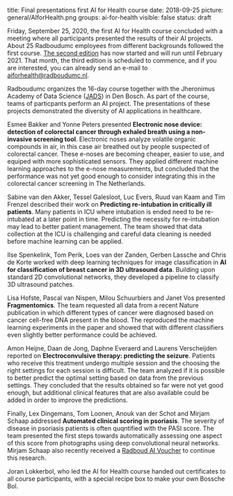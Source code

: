 title: Final presentations first AI for Health course
date: 2018-09-25
picture: general/AIforHealth.png
groups: ai-for-health
visible: false
status: draft

Friday, September 25, 2020, the first AI for Health course concluded with a meeting where all participants presented the results of their AI projects. About 25 Radboudumc employees from different backgrounds followed the first course. [The second edition](https://www.ai-for-health.nl/courses/) has now started and will run until February 2021. That month, the third edition is scheduled to commence, and if you are interested, you can already send an e-mail to aiforhealth@radboudumc.nl.

Radboudumc organizes the 16-day course together with the Jheronimus Academy of Data Science ([JADS](https://www.jads.nl/)) in Den Bosch. As part of the course, teams of particpants perform an AI project. The presentations of these projects demonstrated the diversity of AI applications in healthcare. 

Esmee Bakker and Yonne Peters presented **Electronic nose device: detection of colorectal cancer through exhaled breath using a non-invasive screening tool**. Electronic noses analyze volatile organic compounds in air, in this case air breathed out by people suspected of colorectal cancer. These e-noses are becoming cheaper, easier to use, and equiped with more sophisticated sensors. They applied different machine learning approaches to the e-nose measurements, but concluded that the performance was not yet good enough to consider integrating this in the colorectal cancer screening in The Netherlands.  

Sabine van den Akker, Tessel Galesloot, Luc Evers, Ruud van Kaam and Tim Frenzel described their work on **Predicting re-intubation in critically ill patients**. Many patients in ICU where intubation is ended need to be re-intubated at a later point in time. Predicting the necessity for re-intubation may lead to better patient management. The team showed that data collection at the ICU is challenging and careful data cleaning is needed before machine learning can be applied. 

Ilse Spenkelink, Tom Perik, Loes van der Zanden, Gerben Lassche and Chris de Korte worked with deep learning techniques for image classification in **AI for classification of breast cancer in 3D ultrasound data**. Building upon standard 2D convolutional networks, they developed a pipeline to classify 3D ultrasound patches. 

Lisa Hofste, Pascal van Nispen, Milou Schuurbiers and Janet Vos presented **Fragmentomics**. The team requested all data from a recent Nature publication in which different types of cancer were diagnosed based on cancer cell-free DNA present in the blood. The reproduced the machine learning experiments in the paper and showed that with different classifiers even slightly better performance could be achieved.  

Amon Heijne, Daan de Jong, Daphne Everaerd and Laurens Verscheijden reported on **Electroconvulsive therapy: predicting the seizure**. Patients who receive this treatment undergo multiple session and the choosing the right settings for each session is difficult. The team analyzed if it is possible to better predict the optimal setting based on data from the previous settings. They concluded that the results obtained so far were not yet good enough, but additional clinical features that are also available could be added in order to improve the predictions.  

Finally, Lex Dingemans, Tom Loonen, Anouk van der Schot and Mirjam Schaap addressed **Automated clinical scoring in psoriasis**. The severity of disease in psoriasis patients is often quqntified with the PASI score. The team presented the first steps towards automatically assessing one aspect of this score from photographs using deep convolutional neural networks. Mirjam Schaap also recently received a [Radboud AI Voucher](https://www.ru.nl/ai/news-events/news/vm-eigen-news/five-winners-first-round-radboud-ai-innovation/) to continue this research.

Joran Lokkerbol, who led the AI for Health course handed out certificates to all course participants, with a special recipe box to make your own Bossche Bol.
